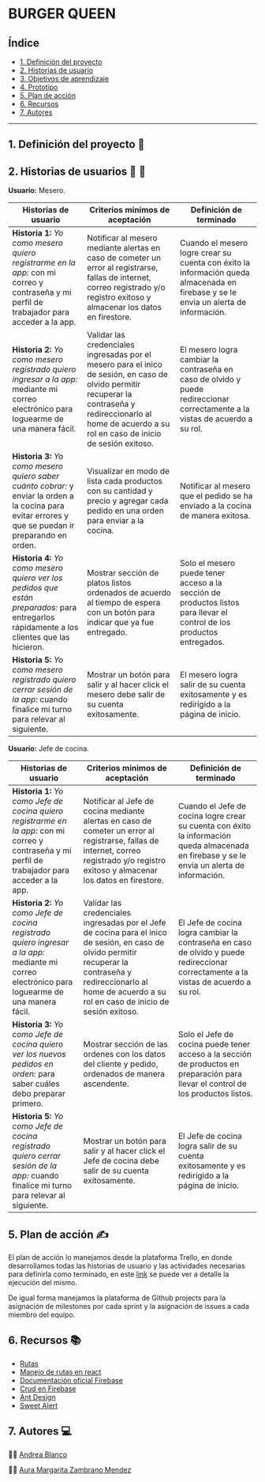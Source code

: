 # BURGER QUEEN

## Índice
* [1. Definición del proyecto]()
* [2. Historias de usuario]()
* [3. Objetivos de aprendizaje]()
* [4. Prototipo]()
* [5. Plan de acción]()
* [6. Recursos]()
* [7. Autores]()

***
## 1. Definición del proyecto :pencil:


## 2. Historias de usuarios :woman: :man:

**Usuario:** Mesero.

| Historias de usuario | Criterios minimos de aceptación | Definición de terminado |
| -- | -- | -- |
|**Historia 1:** *Yo como mesero quiero registrarme en la app:* con mi correo y contraseña y mi perfil de trabajador para acceder a la app. | Notificar al mesero mediante alertas en caso de cometer un error al registrarse, fallas de internet, correo registrado y/o registro exitoso y almacenar los datos en firestore. | Cuando el mesero logre crear su cuenta con éxito la información queda almacenada en firebase y se le envia un alerta de información. |
|**Historia 2:** *Yo como mesero registrado quiero ingresar a la app:* mediante mi correo electrónico para loguearme de una manera fácil. | Validar las credenciales ingresadas por el mesero para el inico de sesión, en caso de olvido permitir recuperar la contraseña y redireccionarlo al home de acuerdo a su rol en caso de inicio de sesión exitoso. | El mesero logra cambiar la contraseña en caso de olvido y puede redireccionar correctamente a la vistas de acuerdo a su rol. |
|**Historia 3:** *Yo como mesero quiero saber cuánto cobrar:* y enviar la orden a la cocina para evitar errores y que se puedan ir preparando en orden.| Visualizar en modo de lista cada productos con su cantidad y precio y agregar cada pedido en una orden para enviar a la cocina. | Notificar al mesero que el pedido se ha enviado a la cocina de manera exitosa. |
|**Historia 4:** *Yo como mesero quiero ver los pedidos que están preparados:* para entregarlos rápidamente a los clientes que las hicieron. | Mostrar sección de platos listos ordenados de acuerdo al tiempo de espera con un botón para indicar que ya fue entregado. | Solo el mesero puede tener acceso a la sección de productos listos para llevar el control de los productos entregados. |
|**Historia 5:** *Yo como mesero registrado quiero cerrar sesión de la app:*  cuando finalice mi turno para relevar al siguiente. |Mostrar un botón para salir y al hacer click el mesero debe salir de su cuenta exitosamente. | El mesero logra salir de su cuenta exitosamente y es redirigido a la página de inicio.|

**Usuario:** Jefe de cocina.

| Historias de usuario | Criterios minimos de aceptación | Definición de terminado |
| -- | -- | -- |
|**Historia 1:** *Yo como Jefe de cocina quiero registrarme en la app:* con mi correo y contraseña y mi perfil de trabajador para acceder a la app. | Notificar al Jefe de cocina mediante alertas en caso de cometer un error al registrarse, fallas de internet, correo registrado y/o registro exitoso y almacenar los datos en firestore. | Cuando el Jefe de cocina logre crear su cuenta con éxito la información queda almacenada en firebase y se le envia un alerta de información. |
|**Historia 2:** *Yo como Jefe de cocina registrado quiero ingresar a la app:* mediante mi correo electrónico para loguearme de una manera fácil. | Validar las credenciales ingresadas por el Jefe de cocina para el inico de sesión, en caso de olvido permitir recuperar la contraseña y redireccionarlo al home de acuerdo a su rol en caso de inicio de sesión exitoso. | El Jefe de cocina logra cambiar la contraseña en caso de olvido y puede redireccionar correctamente a la vistas de acuerdo a su rol. |
|**Historia 3:** *Yo como Jefe de cocina quiero ver los nuevos pedidos en orden:* para saber cuáles debo preparar primero. | Mostrar sección de las ordenes con los datos del cliente y pedido, ordenados de manera ascendente. | Solo el Jefe de cocina puede tener acceso a la sección de productos en preparación para llevar el control de los productos listos. |
|**Historia 5:** *Yo como Jefe de cocina registrado quiero cerrar sesión de la app:*  cuando finalice mi turno para relevar al siguiente. |Mostrar un botón para salir y al hacer click el Jefe de cocina debe salir de su cuenta exitosamente. | El Jefe de cocina logra salir de su cuenta exitosamente y es redirigido a la página de inicio.|

## 5. Plan de acción :writing_hand:

El plan de acción lo manejamos desde la plataforma Trello, en donde desarrollamos todas las historias de usuario y las actividades necesarias para definirla como terminado, en este [link](https://trello.com/b/1lusoFnB/burger-queen) se puede ver a detalle la ejecución del mismo.

De igual forma manejamos la plataforma de Github projects para la asignación de milestones por cada sprint y la asignación de issues a cada miembro del equipo.

## 6. Recursos :books: 
* [Rutas](https://www.youtube.com/watch?v=Q9YClZMj9-M)
* [Manejo de rutas en react](https://reactrouter.com/web/guides/quick-start)
* [Documentación oficial Firebase](https://firebase.google.com/docs?authuser=0)
* [Crud en Firebase](https://www.youtube.com/watch?v=jCY6DH8F4oc)
* [Ant Design](https://www.youtube.com/user/ABJ95100/videos)
* [Sweet Alert](https://sweetalert.js.org/docs/)

## 7. Autores :computer:
:woman_technologist: [Andrea Blanco](https://github.com/Andu15) 

:woman_technologist: [Aura Margarita Zambrano Mendez](https://github.com/margaZM)